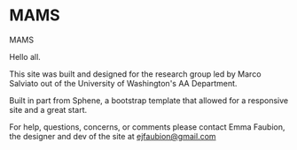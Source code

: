# MAMS
MAMS

Hello all. 

This site was built and designed for the research group led by Marco Salviato out of the University of Washington's AA 
Department.

Built in part from Sphene, a bootstrap template that allowed for a responsive site and a great start.

For help, questions, concerns, or comments please contact Emma Faubion, the designer and dev of the site at ejfaubion@gmail.com
